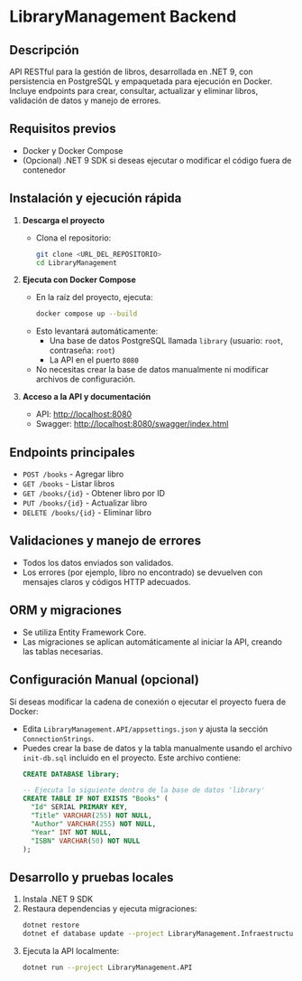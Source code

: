 
# LibraryManagement Backend

## Descripción
API RESTful para la gestión de libros, desarrollada en .NET 9, con persistencia en PostgreSQL y empaquetada para ejecución en Docker. Incluye endpoints para crear, consultar, actualizar y eliminar libros, validación de datos y manejo de errores.

## Requisitos previos
- Docker y Docker Compose
- (Opcional) .NET 9 SDK si deseas ejecutar o modificar el código fuera de contenedor

## Instalación y ejecución rápida
1. **Descarga el proyecto**
   - Clona el repositorio:
     ```bash
     git clone <URL_DEL_REPOSITORIO>
     cd LibraryManagement
     ```
2. **Ejecuta con Docker Compose**
   - En la raíz del proyecto, ejecuta:
     ```bash
     docker compose up --build
     ```
   - Esto levantará automáticamente:
     - Una base de datos PostgreSQL llamada `library` (usuario: `root`, contraseña: `root`)
     - La API en el puerto `8080`
   - No necesitas crear la base de datos manualmente ni modificar archivos de configuración.

3. **Acceso a la API y documentación**
   - API: [http://localhost:8080](http://localhost:8080)
   - Swagger: [http://localhost:8080/swagger/index.html](http://localhost:8080/swagger/index.html)

## Endpoints principales
- `POST /books` - Agregar libro
- `GET /books` - Listar libros
- `GET /books/{id}` - Obtener libro por ID
- `PUT /books/{id}` - Actualizar libro
- `DELETE /books/{id}` - Eliminar libro

## Validaciones y manejo de errores
- Todos los datos enviados son validados.
- Los errores (por ejemplo, libro no encontrado) se devuelven con mensajes claros y códigos HTTP adecuados.

## ORM y migraciones
- Se utiliza Entity Framework Core.
- Las migraciones se aplican automáticamente al iniciar la API, creando las tablas necesarias.

## Configuración Manual (opcional)
Si deseas modificar la cadena de conexión o ejecutar el proyecto fuera de Docker:
- Edita `LibraryManagement.API/appsettings.json` y ajusta la sección `ConnectionStrings`.
- Puedes crear la base de datos y la tabla manualmente usando el archivo `init-db.sql` incluido en el proyecto. Este archivo contiene:
  ```sql
  CREATE DATABASE library;

  -- Ejecuta lo siguiente dentro de la base de datos 'library'
  CREATE TABLE IF NOT EXISTS "Books" (
    "Id" SERIAL PRIMARY KEY,
    "Title" VARCHAR(255) NOT NULL,
    "Author" VARCHAR(255) NOT NULL,
    "Year" INT NOT NULL,
    "ISBN" VARCHAR(50) NOT NULL
  );
  ```

## Desarrollo y pruebas locales
1. Instala .NET 9 SDK
2. Restaura dependencias y ejecuta migraciones:
   ```bash
   dotnet restore
   dotnet ef database update --project LibraryManagement.Infraestructure
   ```
3. Ejecuta la API localmente:
   ```bash
   dotnet run --project LibraryManagement.API
   ```